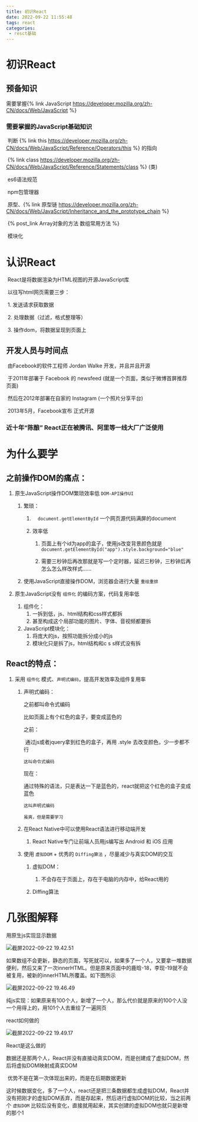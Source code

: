 ```yaml
---
title: 初识React
date: 2022-09-22 11:55:48
tags: react
categories: 	
 - resct基础
---
```


# 初识React



## 预备知识

需要掌握{% link JavaScript https://developer.mozilla.org/zh-CN/docs/Web/JavaScript %}

### 需要掌握的JavaScript基础知识

​	判断 {% link this https://developer.mozilla.org/zh-CN/docs/Web/JavaScript/Reference/Operators/this %} 的指向

​	{% link class https://developer.mozilla.org/zh-CN/docs/Web/JavaScript/Reference/Statements/class %} (类)

​	es6语法规范

​	npm包管理器

​	原型、{% link 原型链 https://developer.mozilla.org/zh-CN/docs/Web/JavaScript/Inheritance_and_the_prototype_chain %}

​	{% post_link Array对象的方法 数组常用方法 %}

​	模块化

# 认识React

​	React是将数据渲染为HTML视图的开源JavaScript库

​	以往写html网页需要三步：

​		1. 发送请求获取数据

​		2. 处理数据（过滤，格式整理等）

​		3. 操作dom，将数据呈现到页面上

## 开发人员与时间点

​		由Facebook的软件工程师 Jordan Walke 开发，并且并且开源

​		于2011年部署于 Facebook 的 newsfeed (就是一个页面，类似于微博首屏推荐页面)

​		然后在2012年部署在自家的 Instagram (一个照片分享平台)

​		2013年5月，Facebook宣布 正式开源

### 		近十年“陈酿” React正在被腾讯、阿里等一线大厂广泛使用



# 为什么要学

## 之前操作DOM的痛点：

1. 原生JavaScript操作DOM繁琐效率低 `DOM-API操作UI`

   1. 繁琐：

      1. ` 	document.getElementById` 一个网页源代码满屏的document

      2. 效率低

         1. 页面上有个id为app的盒子，使用js改变背景颜色就是`document.getElementById("app").style.background="blue"`

         2. 需要三秒钟后再改那就是写一个定时器，延迟三秒钟，三秒钟后再怎么怎么样改样式……
   2. 使用JavaScript直接操作DOM，浏览器会进行大量 `重绘重排`

2. 原生JavaScript没有 `组件化` 的编码方案，代码复用率低

   1. 组件化：
      1. 一拆到低，js、html结构和css样式都拆
      2. 甚至构成这个局部功能的图片、字体、音视频都要拆
   2. JavaScript模块化：
      1. 将庞大的js，按照功能拆分成小的js
      2. 模块化只是拆了js，html结构和c s s样式没有拆

## React的特点：

1. 采用 `组件化` 模式、`声明式编码`，提高开发效率及组件复用率

   1. 声明式编码：

      之前都叫命令式编码

      比如页面上有个红色的盒子，要变成蓝色的

      之前：

      ​		通过js或者jquery拿到红色的盒子，再用 .style 去改变颜色，少一步都不行

      `这叫命令式编码`

      现在：

      ​		通过特殊的语法，只是表达一下是蓝色的，react就把这个红色的盒子变成蓝色

      `这叫声明式编码`

      `虽爽，但是需要学习`

   2. 在React Native中可以使用React语法进行移动端开发

      1. React Native专门让前端人员用js编写出 Android 和 iOS 应用

   3. 使用 `虚拟DOM` + 优秀的 `Diffing算法` ，尽量减少与真实DOM的交互

      1. 虚拟DOM：
         1. 不会存在于页面上，存在于电脑的内存中，给React用的
      
      2. Diffing算法
      
         

# 几张图解释

用原生js实现显示数据

![截屏2022-09-22 19.42.51](js.png)

如果数组不会更新，静态的页面，写死就可以，如果多了一个人，又要拿一堆数据便利，然后又来了一次innerHTML。但是原来页面中的鹿晗-18，李现-19就不会被复用，被新的innerHTML所覆盖。如下图所示

![截屏2022-09-22 19.46.49](js1.png)

纯js实现：如果原来有100个人，新增了一个人，那么代价就是原来的100个人没一个用得上的，用101个人去重绘了一遍网页

react如何做的

![截屏2022-09-22 19.49.17](react1.png)

React是这么做的

​	数据还是那两个人，React并没有直接动真实DOM，而是创建成了虚拟DOM，然后将虚拟DOM映射成真实DOM

​	优势不是在第一次体现出来的，而是在后期数据更新

​	这时候数据变化，多了一个人，react还是把三条数据都生成虚拟DOM，React并没有把刚才的虚拟DOM丢弃，而是存起来，然后进行虚拟DOM的比较，当之前两个 `虚拟DOM` 比较后没有变化，直接就用起来，其实创建的虚拟DOM也就只是新增的那个1
